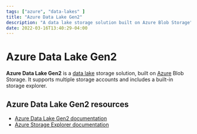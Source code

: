 ```yaml
---
tags: ["azure", "data-lakes" ]
title: "Azure Data Lake Gen2"
description: "A data lake storage solution built on Azure Blob Storage"
date: 2022-03-16T13:40:29-04:00
---
```


# Azure Data Lake Gen2

**Azure Data Lake Gen2** is a [data lake](data-lakes.md) storage solution, built on [Azure](azure.md) Blob Storage. It supports multiple storage accounts and includes a built-in storage explorer.

<!-- TODO: https://docs.microsoft.com/en-us/azure/synapse-analytics/spark/apache-spark-what-is-delta-lake -->

## Azure Data Lake Gen2 resources

* [Azure Data Lake Gen2 documentation](https://docs.microsoft.com/en-us/azure/storage/blobs/data-lake-storage-introduction)
* [Azure Storage Explorer documentation](https://docs.microsoft.com/en-us/azure/storage/blobs/data-lake-storage-explorer)
